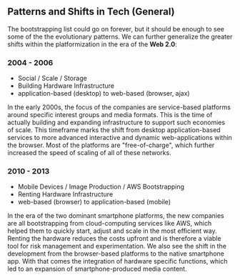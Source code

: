 ## Patterns and Shifts in Tech (General)

The bootstrapping list could go on forever, but it should be enough to see some of the the evolutionary patterns. We can further generalize the greater shifts within the platformization in the era of the **Web 2.0**:

### 2004 - 2006
- Social / Scale / Storage
- Building Hardware Infrastructure
- application-based (desktop) to web-based (browser, ajax)

In the early 2000s, the focus of the companies are service-based platforms around specific interest groups and media formats. This is the time of actually building and expanding infrastructure to support such economies of scale. This timeframe marks the shift from desktop application-based services to more advanced interactive and dynamic web-applications within the browser. Most of the platforms are "free-of-charge", which further increased the speed of scaling of all of these networks.

### 2010 - 2013
- Mobile Devices / Image Production / AWS Bootstrapping
- Renting Hardware Infrastructure
- web-based (browser) to application-based (mobile)

In the era of the two dominant smartphone platforms, the new companies are all bootstrapping from cloud-computing services like AWS, which helped them to quickly start, adjust and scale in the most efficient way. Renting the hardware reduces the costs upfront and is therefore a viable tool for risk management and experimentation. We also see the shift in the development from the browser-based platforms to the native smartphone app. With that comes the integration of hardware specific functions, which led to an expansion of smartphone-produced media content.
